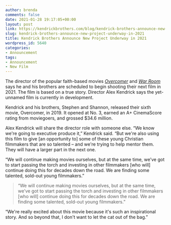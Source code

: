 ```yaml
---
author: brenda
comments: false
date: 2021-01-28 19:17:05+00:00
layout: post
link: https://kendrickbrothers.com/blog/kendrick-brothers-announce-new-project-underway-in-2021/
slug: kendrick-brothers-announce-new-project-underway-in-2021
title: Kendrick Brothers Announce New Project Underway in 2021
wordpress_id: 5640
categories:
- Announcement
tags:
- Announcement
- New Film
---
```


The director of the popular faith-based movies [_Overcomer_](https://overcomermovie.com) and [_War Room_](http://www.kendrickbrotherscatalogue.com/warroom/home) says he and his brothers are scheduled to begin shooting their next film in 2021. The film is based on a true story. Director Alex Kendrick says the yet-unnamed film is currently in development.

Kendrick and his brothers, Stephen and Shannon, released their sixth movie, Overcomer, in 2019. It opened at No. 3, earned an A+ CinemaScore rating from moviegoers, and grossed $34.6 million.

Alex Kendrick will share the director role with someone else. “We know we're going to executive produce it,” Kendrick said. “But we're also using this film to give [an opportunity to] some of these young Christian filmmakers that are so talented – and we're trying to help mentor them. They will have a larger part in the next one.

“We will continue making movies ourselves, but at the same time, we’ve got to start passing the torch and investing in other filmmakers [who will] continue doing this for decades down the road. We are finding some talented, sold-out young filmmakers.”

  


<blockquote>“We will continue making movies ourselves, but at the same time, we’ve got to start passing the torch and investing in other filmmakers [who will] continue doing this for decades down the road. We are finding some talented, sold-out young filmmakers.”</blockquote>

“We're really excited about this movie because it's such an inspirational story. And so beyond that, I don't want to let the cat out of the bag.”
